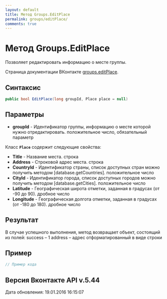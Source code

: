 ```yaml
---
layout: default
title: Метод Groups.EditPlace
permalink: groups/editPlace/
comments: true
---
```

# Метод Groups.EditPlace
Позволяет редактировать информацию о месте группы.

Страница документации ВКонтакте [groups.editPlace](https://vk.com/dev/groups.editPlace).

## Синтаксис
``` csharp
public bool EditPlace(long groupId, Place place = null)
```

## Параметры
+ **groupId** - Идентификатор группы, информацию о месте которой нужно отредактировать. положительное число, обязательный параметр

Класс **`Place`** содержит следующие свойства:

+ **Title** - Название места. строка
+ **Address** - Строковой адрес места. строка
+ **CountryId** - Идентификатор страны, список доступных стран можно получить методом [database.getCountries]. положительное число
+ **CityId** - Идентификатор города, список доступных городов можно получить методом [database.getCities]. положительное число
+ **Latitude** - Географическая широта отметки, заданная в градусах (от -90 до 90). дробное число
+ **Longitude** - Географическая долгота отметки, заданная в градусах (от -180 до 180). дробное число

## Результат
В случае успешного выполнения, метод возвращает объект, состоящий из полей: 
success – 1 
address – адрес отформатированный в виде строки

## Пример
``` csharp
// Пример кода
```

## Версия Вконтакте API v.5.44
Дата обновления: 19.01.2016 16:15:07
